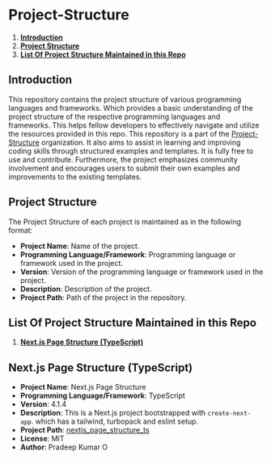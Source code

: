 # Project-Structure

1. **[Introduction](#introduction)**
2. **[Project Structure](#project-structure)**
3. **[List Of Project Structure Maintained in this Repo](#list-of-project-structure)**

## Introduction

This repository contains the project structure of various programming languages and frameworks. Which provides a basic understanding of the project structure of the respective programming languages and frameworks. This helps fellow developers to effectively navigate and utilize the resources provided in this repo. This repository is a part of the [Project-Structure](#project-structure) organization. It also aims to assist in learning and improving coding skills through structured examples and templates. It is fully free to use and contribute. Furthermore, the project emphasizes community involvement and encourages users to submit their own examples and improvements to the existing templates.

## Project Structure

The Project Structure of each project is maintained as in  the following format: 

- **Project Name**: Name of the project.
- **Programming Language/Framework**: Programming language or framework used in the project.
- **Version**: Version of the programming language or framework used in the project.
- **Description**: Description of the project.
- **Project Path**: Path of the project in the repository.

## List Of Project Structure Maintained in this Repo

1. **[Next.js Page Structure (TypeScript)](#)**



## Next.js Page Structure (TypeScript)

- **Project Name**: Next.js Page Structure
- **Programming Language/Framework**: TypeScript
- **Version**: 4.1.4
- **Description**: This is a Next.js project bootstrapped with `create-next-app`. which has a tailwind, turbopack and eslint setup.
- **Project Path**: [nextjs_page_structure_ts](#)
- **License**: MIT
- **Author**: Pradeep Kumar O



